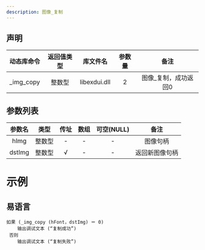 ```yaml
---
description: 图像_复制
---
```





## 声明

|动态库命令| 返回值类型|库文件名|参数量| 备注|
|:--:|:--:|:--:|:--:|:--:|
| _img_copy |  整数型 |  libexdui.dll | 2 | 图像_复制，成功返回0 |

## 参数列表

| 参数名 |  类型  | 传址 | 数组 | 可空(NULL) |      备注      |
| :----: | :----: | :--: | :--: | :--------: | :------------: |
|  hImg  | 整数型 |  -   |  -   |     -      |    图像句柄    |
| dstImg | 整数型 |  √   |  -   |     -      | 返回新图像句柄 |


# 示例

## 易语言

```basic
如果 (_img_copy (hFont，dstImg) ＝ 0)
    输出调试文本 (“复制成功”)
 否则
    输出调试文本 (“复制失败”)
```


